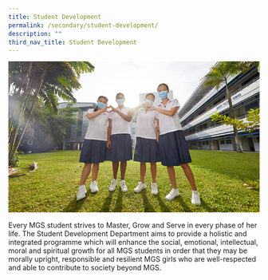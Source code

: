```yaml
---
title: Student Development
permalink: /secondary/student-development/
description: ""
third_nav_title: Student Development
---
```

![](/images/Others/Splash/pic-std-development.jpg)

Every MGS student strives to Master, Grow and Serve in every phase of her life. The Student Development Department aims to provide a holistic and integrated programme which will enhance the social, emotional, intellectual, moral and spiritual growth for all MGS students in order that they may be morally upright, responsible and resilient MGS girls who are well-respected and able to contribute to society beyond MGS.